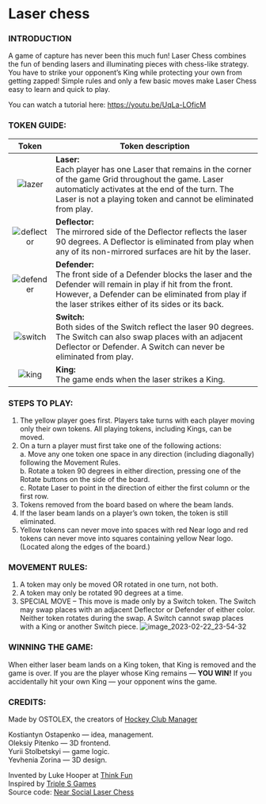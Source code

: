 # Laser chess
### INTRODUCTION
 A game of capture has never been this much fun! Laser Chess combines the fun of bending lasers and illuminating pieces with chess-like strategy. You have to strike your opponent’s King while protecting your own from getting zapped! Simple rules and only a few basic moves make Laser Chess easy to learn and quick to play.

You can watch a tutorial here: https://youtu.be/UqLa-LOficM

### TOKEN GUIDE:
| Token  | Token description |
|:-------------:| ------------- |
|![lazer](https://user-images.githubusercontent.com/63261287/220794554-968d09e8-e528-4e2b-b19e-d09bbe82cda6.png)| **Laser:**  <br> Each player has one Laser that remains in the corner of the game Grid throughout the game. Laser automaticly activates at the end of the turn. The Laser is not a playing token and cannot be eliminated from play.  |
|![deflector](https://user-images.githubusercontent.com/63261287/220794859-986c4599-b6f4-4430-8bda-3a52775bc284.png)| **Deflector:** <br> The mirrored side of the Deflector reflects the laser 90 degrees. A Deflector is eliminated from play when any of its non-mirrored surfaces are hit by the laser.  |
|![defender](https://user-images.githubusercontent.com/63261287/220795226-db336be1-edee-457c-b1c8-4fd196b6b9b3.png)| **Defender:** <br> The front side of a Defender blocks the laser and the Defender will remain in play if hit from the front. However, a Defender can be eliminated from play if the laser strikes either of its sides or its back.  |
|![switch](https://user-images.githubusercontent.com/63261287/220795854-70d9a5a4-9540-4b6f-ae76-9cc0a1fd047c.png)| **Switch:** <br> Both sides of the Switch reflect the laser 90 degrees. The Switch can also swap places with an adjacent Deflector or Defender. A Switch can never be eliminated from play.  |
|![king](https://user-images.githubusercontent.com/63261287/220796004-6f1126d9-1faf-4d3d-80e1-799749edde46.png)| **King:** <br> The game ends when the laser strikes a King.  |

### STEPS TO PLAY:
1. The yellow player goes first. Players take turns with each player moving only their own tokens. All playing tokens, including Kings, can be moved.
2. On a turn a player must first take one of the following actions: <br>
a. Move any one token one space in any direction (including diagonally) following the Movement Rules. <br>
b. Rotate a token 90 degrees in either direction, pressing one of the Rotate buttons on the side of the board. <br>
c. Rotate Laser to point in the direction of either the first column or the first row. <br>
3. Tokens removed from the board based on where the beam lands.
4. If the laser beam lands on a player’s own token, the token is still eliminated.
5. Yellow tokens can never move into spaces with red Near logo and red tokens can never move into squares containing yellow Near logo. (Located along the edges of the board.)

### MOVEMENT RULES:
1. A token may only be moved OR rotated in one turn, not both.
2. A token may only be rotated 90 degrees at a time. 
3. SPECIAL MOVE – This move is made only by a Switch token. The Switch may swap places with an adjacent Deflector or Defender of either color. Neither token rotates during the swap. A Switch cannot swap places with a King or another Switch piece.
![image_2023-02-22_23-54-32](https://user-images.githubusercontent.com/63261287/220784612-def19a08-8c27-4300-903c-fc198a3e9b51.png)


### WINNING THE GAME:
When either laser beam lands on a King token, that King is removed and the game is over. If you are the player whose King remains — **YOU WIN!**
If you accidentally hit your own King — your opponent wins the game. 

### CREDITS:
Made by OSTOLEX, the creators of [Hockey Club Manager](https://www.hockeyclubmanager.com) <br>

Kostiantyn Ostapenko — idea, management. <br>
Oleksiy Pitenko — 3D frontend. <br>
Yurii Stolbetskyi — game logic. <br>
Yevhenia Zorina — 3D design. <br>

Invented by Luke Hooper at [Think Fun](https://www.thinkfun.com) <br>
Inspired by [Triple S Games](https://www.youtube.com/@TripleSGames) <br>
Source code: [Near Social Laser Chess](https://github.com/near-social-laser-chess)
